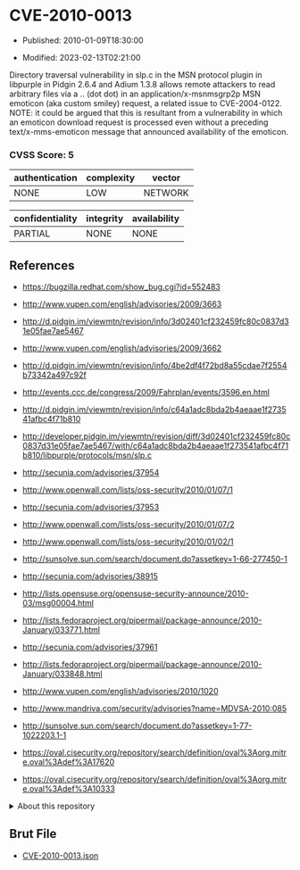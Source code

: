 # CVE-2010-0013

- Published: 2010-01-09T18:30:00

- Modified: 2023-02-13T02:21:00

Directory traversal vulnerability in slp.c in the MSN protocol plugin in libpurple in Pidgin 2.6.4 and Adium 1.3.8 allows remote attackers to read arbitrary files via a .. (dot dot) in an application/x-msnmsgrp2p MSN emoticon (aka custom smiley) request, a related issue to CVE-2004-0122. NOTE: it could be argued that this is resultant from a vulnerability in which an emoticon download request is processed even without a preceding text/x-mms-emoticon message that announced availability of the emoticon.

### CVSS Score: **5**

| authentication | complexity | vector |
| --- | --- | --- |
| NONE | LOW | NETWORK |

| confidentiality | integrity | availability |
| --- | --- | --- |
| PARTIAL | NONE | NONE |

## References

* https://bugzilla.redhat.com/show_bug.cgi?id=552483

* http://www.vupen.com/english/advisories/2009/3663

* http://d.pidgin.im/viewmtn/revision/info/3d02401cf232459fc80c0837d31e05fae7ae5467

* http://www.vupen.com/english/advisories/2009/3662

* http://d.pidgin.im/viewmtn/revision/info/4be2df4f72bd8a55cdae7f2554b73342a497c92f

* http://events.ccc.de/congress/2009/Fahrplan/events/3596.en.html

* http://d.pidgin.im/viewmtn/revision/info/c64a1adc8bda2b4aeaae1f273541afbc4f71b810

* http://developer.pidgin.im/viewmtn/revision/diff/3d02401cf232459fc80c0837d31e05fae7ae5467/with/c64a1adc8bda2b4aeaae1f273541afbc4f71b810/libpurple/protocols/msn/slp.c

* http://secunia.com/advisories/37954

* http://www.openwall.com/lists/oss-security/2010/01/07/1

* http://secunia.com/advisories/37953

* http://www.openwall.com/lists/oss-security/2010/01/07/2

* http://www.openwall.com/lists/oss-security/2010/01/02/1

* http://sunsolve.sun.com/search/document.do?assetkey=1-66-277450-1

* http://secunia.com/advisories/38915

* http://lists.opensuse.org/opensuse-security-announce/2010-03/msg00004.html

* http://lists.fedoraproject.org/pipermail/package-announce/2010-January/033771.html

* http://secunia.com/advisories/37961

* http://lists.fedoraproject.org/pipermail/package-announce/2010-January/033848.html

* http://www.vupen.com/english/advisories/2010/1020

* http://www.mandriva.com/security/advisories?name=MDVSA-2010:085

* http://sunsolve.sun.com/search/document.do?assetkey=1-77-1022203.1-1

* https://oval.cisecurity.org/repository/search/definition/oval%3Aorg.mitre.oval%3Adef%3A17620

* https://oval.cisecurity.org/repository/search/definition/oval%3Aorg.mitre.oval%3Adef%3A10333

<details>
<summary>About this repository</summary> 

  This repository is part of the project [Live Hack CVE](https://github.com/Live-Hack-CVE). Main website can be found [www.live-hack.org](https://www.live-hack.org) 
  
  Made by [Sn0wAlice](https://github.com/Sn0wAlice) for the people that care about security and need to have a feed of the latest CVEs. Hope you enjoy it, don't forget to star the repo and follow me on [Twitter](https://twitter.com/Sn0wAlice) and [Github](https://github.com/Sn0wAlice). And that is my [personnal website](https://www.alice-snow.me/)

  - [Home Page](https://github.com/Live-Hack-CVE)
  - [Framework](https://github.com/Live-Hack-CVE/cve-framework)
  - [CVE database](https://github.com/Live-Hack-CVE/full_database)
  - [Changelog](https://github.com/Live-Hack-CVE/Changelog)
</details>

## Brut File

* [CVE-2010-0013.json](https://raw.githubusercontent.com/Live-Hack-CVE/full_database/main/cves/2010/CVE-2010-0013.json)

